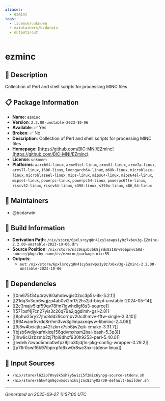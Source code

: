 ```yaml
---
aliases:
  - ezminc
tags:
  - license/unknown
  - maintainers/bcdarwin
  - outputs/out
---
```


# ezminc

## 📝 Description

Collection of Perl and shell scripts for processing MINC files

## 📋 Package Information

- **Name**: `ezminc`
- **Version**: `2.2.00-unstable-2023-10-06`
- **Available**: ✅ Yes
- **Broken**: ✅ No
- **Description**: Collection of Perl and shell scripts for processing MINC files
- **Homepage**: [https://github.com/BIC-MNI/EZminc](https://github.com/BIC-MNI/EZminc)
- **License**: `unknown`
- **Platforms**: `aarch64-linux`, `armv5tel-linux`, `armv6l-linux`, `armv7a-linux`, `armv7l-linux`, `i686-linux`, `loongarch64-linux`, `m68k-linux`, `microblaze-linux`, `microblazeel-linux`, `mips-linux`, `mips64-linux`, `mips64el-linux`, `mipsel-linux`, `powerpc-linux`, `powerpc64-linux`, `powerpc64le-linux`, `riscv32-linux`, `riscv64-linux`, `s390-linux`, `s390x-linux`, `x86_64-linux`
## 👥 Maintainers

- @bcdarwin


## 🔧 Build Information

- **Derivation Path**: `/nix/store/6pxlsrqyq8n41cy5aswps1y8z7x6xv3g-EZminc-2.2.00-unstable-2023-10-06.drv`
- **Source Position**: `/nix/store/ns30sqxb36k8jrds8z18rv96bpnwc60d-source/pkgs/by-name/ez/ezminc/package.nix:55`
- **Outputs**:
  - `out`:  `/nix/store/6pxlsrqyq8n41cy5aswps1y8z7x6xv3g-EZminc-2.2.00-unstable-2023-10-06`

## 🔗 Dependencies

- [[0m675f34p4rzv9i0ahdbwgis02cc3p5s-itk-5.2.1]]
- [[21dq3v3qb6wgjzp4ab0vi2m17j2hs2jd-bicpl-unstable-2024-05-14]]
- [[2c3majv5lqf59qv78fm7lgwhxllgf8s3-source]]
- [[571bsf4j7cn27yis3c26q79a2jqgdimh-gsl-2.8]]
- [[8phw25ry27jhc8dd29ccrnpv20c4hmvv-fftw-single-3.3.10]]
- [[994wanr5vrdc8rrhm3vw3gllmpaxnqww-libminc-2.4.06]]
- [[9j8w4bcicjkza42lizkrrx7sb6jw2qik-cmake-3.31.7]]
- [[bjsb6wdjykafnkixq156qdvmxhsm2bai-bash-5.3p3]]
- [[lhw9cl3zbzmb2zj7fpi8dhxf930h9253-perl-5.40.0]]
- [[lvdvlk7cwad5mna0wfpz8jllb30jdj1n-pkg-config-wrapper-0.29.2]]
- [[p76r0cwlf6k97ibprrpfd8xw0r8wc3nx-stdenv-linux]]

## 📁 Input Sources

- `/nix/store/l622p70vy8k5sh7y5wizi5f2mic6ynpg-source-stdenv.sh`
- `/nix/store/shkw4qm9qcw5sc5n1k5jznc83ny02r39-default-builder.sh`

---
*Generated on 2025-09-27 11:57:00 UTC*
